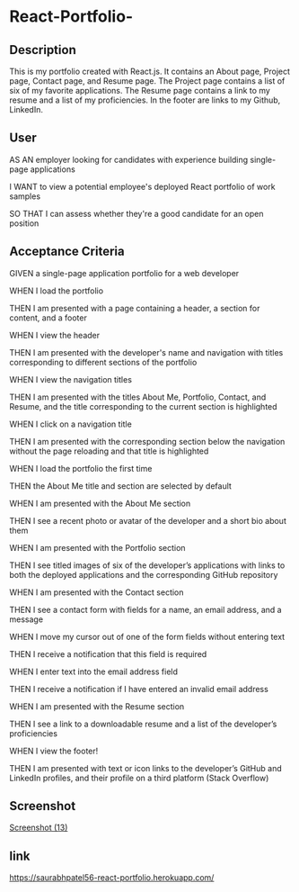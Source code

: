 # React-Portfolio-
## Description
This is my portfolio created with React.js. It contains an About page, Project page, Contact page, and Resume page. The Project page contains a list of six of my favorite applications. The Resume page contains a link to my resume and a list of my proficiencies. In the footer are links to my Github, LinkedIn.

## User
AS AN employer looking for candidates with experience building single-page applications

I WANT to view a potential employee's deployed React portfolio of work samples

SO THAT I can assess whether they're a good candidate for an open position

## Acceptance Criteria
GIVEN a single-page application portfolio for a web developer

WHEN I load the portfolio

THEN I am presented with a page containing a header, a section for content, and a footer

WHEN I view the header

THEN I am presented with the developer's name and navigation with titles corresponding to different sections of the portfolio

WHEN I view the navigation titles

THEN I am presented with the titles About Me, Portfolio, Contact, and Resume, and the title corresponding to the current section is highlighted

WHEN I click on a navigation title

THEN I am presented with the corresponding section below the navigation without the page reloading and that title is highlighted

WHEN I load the portfolio the first time

THEN the About Me title and section are selected by default

WHEN I am presented with the About Me section

THEN I see a recent photo or avatar of the developer and a short bio about them

WHEN I am presented with the Portfolio section

THEN I see titled images of six of the developer’s applications with links to both the deployed applications and the corresponding GitHub repository

WHEN I am presented with the Contact section

THEN I see a contact form with fields for a name, an email address, and a message

WHEN I move my cursor out of one of the form fields without entering text

THEN I receive a notification that this field is required

WHEN I enter text into the email address field

THEN I receive a notification if I have entered an invalid email address

WHEN I am presented with the Resume section

THEN I see a link to a downloadable resume and a list of the developer’s proficiencies

WHEN I view the footer!

THEN I am presented with text or icon links to the developer’s GitHub and LinkedIn profiles, and their profile on a third platform (Stack Overflow)

## Screenshot
[Screenshot (13)](https://user-images.githubusercontent.com/83927859/150885154-ee425f0b-d6a3-47cc-b005-f7746317458b.png)

## link
https://saurabhpatel56-react-portfolio.herokuapp.com/
